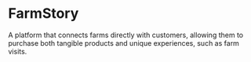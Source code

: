 # FarmStory
A platform that connects farms directly with customers, allowing them to purchase both tangible products and unique experiences, such as farm visits.
